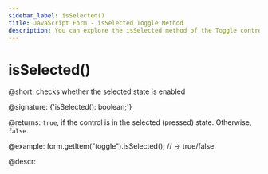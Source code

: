 ```yaml
---
sidebar_label: isSelected()
title: JavaScript Form - isSelected Toggle Method 
description: You can explore the isSelected method of the Toggle control of Form in the documentation of the DHTMLX JavaScript UI library. Browse developer guides and API reference, try out code examples and live demos, and download a free 30-day evaluation version of DHTMLX Suite.
---
```


# isSelected()

@short: checks whether the selected state is enabled

@signature: {'isSelected(): boolean;'}

@returns:
`true`, if the control is in the selected (pressed) state. Otherwise, `false`.

@example:
form.getItem("toggle").isSelected(); // -> true/false

@descr:
